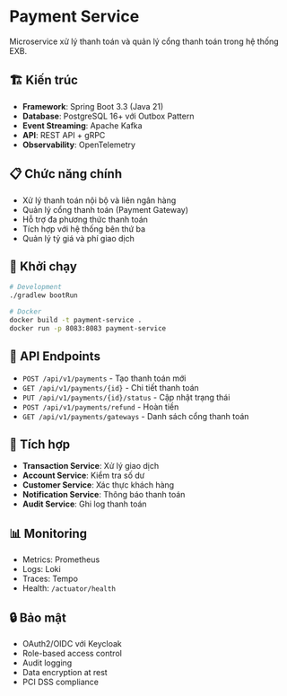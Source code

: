 # Payment Service

Microservice xử lý thanh toán và quản lý cổng thanh toán trong hệ thống EXB.

## 🏗️ Kiến trúc

- **Framework**: Spring Boot 3.3 (Java 21)
- **Database**: PostgreSQL 16+ với Outbox Pattern
- **Event Streaming**: Apache Kafka
- **API**: REST API + gRPC
- **Observability**: OpenTelemetry

## 📋 Chức năng chính

- Xử lý thanh toán nội bộ và liên ngân hàng
- Quản lý cổng thanh toán (Payment Gateway)
- Hỗ trợ đa phương thức thanh toán
- Tích hợp với hệ thống bên thứ ba
- Quản lý tỷ giá và phí giao dịch

## 🚀 Khởi chạy

```bash
# Development
./gradlew bootRun

# Docker
docker build -t payment-service .
docker run -p 8083:8083 payment-service
```

## 📡 API Endpoints

- `POST /api/v1/payments` - Tạo thanh toán mới
- `GET /api/v1/payments/{id}` - Chi tiết thanh toán
- `PUT /api/v1/payments/{id}/status` - Cập nhật trạng thái
- `POST /api/v1/payments/refund` - Hoàn tiền
- `GET /api/v1/payments/gateways` - Danh sách cổng thanh toán

## 🔗 Tích hợp

- **Transaction Service**: Xử lý giao dịch
- **Account Service**: Kiểm tra số dư
- **Customer Service**: Xác thực khách hàng
- **Notification Service**: Thông báo thanh toán
- **Audit Service**: Ghi log thanh toán

## 📊 Monitoring

- Metrics: Prometheus
- Logs: Loki
- Traces: Tempo
- Health: `/actuator/health`

## 🔒 Bảo mật

- OAuth2/OIDC với Keycloak
- Role-based access control
- Audit logging
- Data encryption at rest
- PCI DSS compliance

